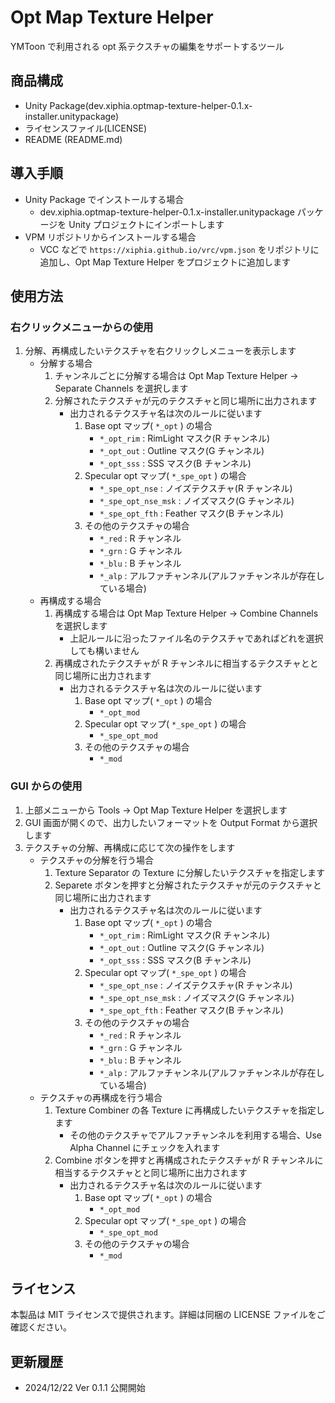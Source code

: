 ﻿# Opt Map Texture Helper

YMToon で利用される opt 系テクスチャの編集をサポートするツール

## 商品構成

* Unity Package(dev.xiphia.optmap-texture-helper-0.1.x-installer.unitypackage)
* ライセンスファイル(LICENSE)
* README (README.md)

## 導入手順

* Unity Package でインストールする場合
    * dev.xiphia.optmap-texture-helper-0.1.x-installer.unitypackage パッケージを Unity プロジェクトにインポートします
* VPM リポジトリからインストールする場合
    * VCC などで `https://xiphia.github.io/vrc/vpm.json` をリポジトリに追加し、Opt Map Texture Helper をプロジェクトに追加します

## 使用方法

### 右クリックメニューからの使用

1. 分解、再構成したいテクスチャを右クリックしメニューを表示します
    * 分解する場合
        1. チャンネルごとに分解する場合は Opt Map Texture Helper -> Separate Channels を選択します
        2. 分解されたテクスチャが元のテクスチャと同じ場所に出力されます
            * 出力されるテクスチャ名は次のルールに従います
                1. Base opt マップ( `*_opt` ) の場合
                    * `*_opt_rim` : RimLight マスク(R チャンネル)
                    * `*_opt_out` : Outline マスク(G チャンネル)
                    * `*_opt_sss` : SSS マスク(B チャンネル)
                2. Specular opt マップ( `*_spe_opt` ) の場合
                    * `*_spe_opt_nse` : ノイズテクスチャ(R チャンネル)
                    * `*_spe_opt_nse_msk` : ノイズマスク(G チャンネル)
                    * `*_spe_opt_fth` : Feather マスク(B チャンネル)
                3. その他のテクスチャの場合
                    * `*_red` : R チャンネル
                    * `*_grn` : G チャンネル
                    * `*_blu` : B チャンネル
                    * `*_alp` : アルファチャンネル(アルファチャンネルが存在している場合)
    * 再構成する場合
        1. 再構成する場合は Opt Map Texture Helper -> Combine Channels を選択します
            * 上記ルールに沿ったファイル名のテクスチャであればどれを選択しても構いません
        2. 再構成されたテクスチャが R チャンネルに相当するテクスチャとと同じ場所に出力されます
            * 出力されるテクスチャ名は次のルールに従います
                1. Base opt マップ( `*_opt` ) の場合
                    * `*_opt_mod`
                2. Specular opt マップ( `*_spe_opt` ) の場合
                    * `*_spe_opt_mod`
                3. その他のテクスチャの場合
                    * `*_mod`

### GUI からの使用

1. 上部メニューから Tools -> Opt Map Texture Helper を選択します
2. GUI 画面が開くので、出力したいフォーマットを Output Format から選択します
3. テクスチャの分解、再構成に応じて次の操作をします
    * テクスチャの分解を行う場合
        1. Texture Separator の Texture に分解したいテクスチャを指定します
        2. Separete ボタンを押すと分解されたテクスチャが元のテクスチャと同じ場所に出力されます
            * 出力されるテクスチャ名は次のルールに従います
                1. Base opt マップ( `*_opt` ) の場合
                    * `*_opt_rim` : RimLight マスク(R チャンネル)
                    * `*_opt_out` : Outline マスク(G チャンネル)
                    * `*_opt_sss` : SSS マスク(B チャンネル)
                2. Specular opt マップ( `*_spe_opt` ) の場合
                    * `*_spe_opt_nse` : ノイズテクスチャ(R チャンネル)
                    * `*_spe_opt_nse_msk` : ノイズマスク(G チャンネル)
                    * `*_spe_opt_fth` : Feather マスク(B チャンネル)
                3. その他のテクスチャの場合
                    * `*_red` : R チャンネル
                    * `*_grn` : G チャンネル
                    * `*_blu` : B チャンネル
                    * `*_alp` : アルファチャンネル(アルファチャンネルが存在している場合)
    * テクスチャの再構成を行う場合
        1. Texture Combiner の各 Texture に再構成したいテクスチャを指定します
            * その他のテクスチャでアルファチャンネルを利用する場合、Use Alpha Channel にチェックを入れます
        2. Combine ボタンを押すと再構成されたテクスチャが R チャンネルに相当するテクスチャとと同じ場所に出力されます
            * 出力されるテクスチャ名は次のルールに従います
                1. Base opt マップ( `*_opt` ) の場合
                    * `*_opt_mod`
                2. Specular opt マップ( `*_spe_opt` ) の場合
                    * `*_spe_opt_mod`
                3. その他のテクスチャの場合
                    * `*_mod`

## ライセンス

本製品は MIT ライセンスで提供されます。詳細は同梱の LICENSE ファイルをご確認ください。

## 更新履歴

* 2024/12/22 Ver 0.1.1 公開開始
